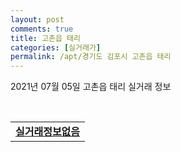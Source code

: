 ```yaml
---
layout: post
comments: true
title: 고촌읍 태리
categories: [실거래가]
permalink: /apt/경기도 김포시 고촌읍 태리
---
```


2021년 07월 05일 고촌읍 태리 실거래 정보

<script type="text/javascript">
  google.charts.load('current', {'packages':['corechart']});
  google.charts.setOnLoadCallback(drawChart);

  function drawChart() {
    var data = google.visualization.arrayToDataTable([['거래일', '매매', '전월세', '전매'], ['20-07', 0, 1, 47], ['20-08', 0, 1, 73], ['20-09', 0, 8, 41], ['20-10', 0, 11, 27], ['20-11', 0, 7, 11], ['20-12', 0, 8, 4], ['21-01', 0, 28, 28], ['21-02', 2, 16, 2], ['21-03', 3, 17, 0], ['21-04', 2, 11, 0], ['21-05', 0, 2, 0]]);

    var options = {
      title: '최근 유형별 거래량 추이',
      legend: { position: 'bottom' }
    };

    var chart = new google.visualization.LineChart(document.getElementById('columnchart_material'));
    chart.draw(data, (options));
  }
</script>

<div id="columnchart_material" style="width: 95%; margin-left: -35px; display: block"></div>
<br>
<table>
  <tr>
    <td colspan="4" style="font-weight: bold;"><a href="https://search.naver.com/search.naver?query=고촌읍 태리 실거래정보없음">실거래정보없음</a></td>
  </tr>
    
</table>
    